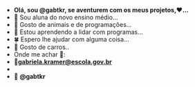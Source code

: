 -  **Olá, sou @gabtkr, se aventurem com os meus projetos,♥️...**
- 🤠 Sou aluna do novo ensino médio...
- 👀 Gosto de animais e de programações...
- 🌱 Estou aprendendo a lidar com programas... 
- 🍀 Espero lhe ajudar com alguma coisa...
- 🚗 Gosto de carros..
- Onde me achar 💅:
- 🖤**gabriela.kramer@escola.gov.br**
- 
- 🖤 **@gabtkr**
  
